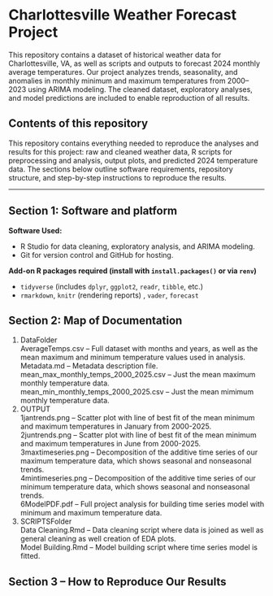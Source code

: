 # Charlottesville Weather Forecast Project

This repository contains a dataset of historical weather data for Charlottesville, VA, as well as scripts and outputs to forecast 2024 monthly average temperatures. Our project analyzes trends, seasonality, and anomalies in monthly minimum and maximum temperatures from 2000–2023 using ARIMA modeling. The cleaned dataset, exploratory analyses, and model predictions are included to enable reproduction of all results.

## Contents of this repository
This repository contains everything needed to reproduce the analyses and results for this project: raw and cleaned weather data, R scripts for preprocessing and analysis, output plots, and predicted 2024 temperature data. The sections below outline software requirements, repository structure, and step-by-step instructions to reproduce the results.

---

## Section 1: Software and platform

**Software Used:**
- R Studio for data cleaning, exploratory analysis, and ARIMA modeling.
- Git for version control and GitHub for hosting.

**Add-on R packages required (install with `install.packages()` or via `renv`)**
- `tidyverse` (includes `dplyr`, `ggplot2`, `readr`, `tibble`, etc.)
- `rmarkdown`, `knitr` (rendering reports) , `vader`, `forecast`

## Section 2: Map of Documentation
1. DataFolder <br>
AverageTemps.csv – Full dataset with months and years, as well as the mean maximum and minimum temperature values used in analysis. <br>
Metadata.md – Metadata description file. <br>
mean_max_monthly_temps_2000_2025.csv – Just the mean maximum monthly temperature data. <br>
mean_min_monthly_temps_2000_2025.csv – Just the mean mimimum monthly temperature data. <br>
2. OUTPUT <br>
1jantrends.png – Scatter plot with line of best fit of the mean minimum and maximum temperatures in January from 2000-2025. <br>
2juntrends.png – Scatter plot with line of best fit of the mean minimum and maximum temperatures in June from 2000-2025. <br>
3maxtimeseries.png – Decomposition of the additive time series of our maximum temperature data, which shows seasonal and nonseasonal trends. <br>
4mintimeseries.png – Decomposition of the additive time series of our minimum temperature data, which shows seasonal and nonseasonal trends. <br>
6ModelPDF.pdf – Full project analysis for building time series model with minimum and maximum temperature data. <br>
3. SCRIPTSFolder <br>
Data Cleaning.Rmd – Data cleaning script where data is joined as well as general cleaning as well creation of EDA plots.<br>
Model Building.Rmd – Model building script where time series model is fitted. <br>


## Section 3 – How to Reproduce Our Results


